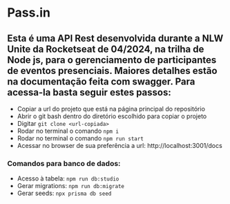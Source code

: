 # Pass.in

## Esta é uma API Rest desenvolvida durante a NLW Unite da Rocketseat de 04/2024, na trilha de Node js, para o gerenciamento de participantes de eventos presenciais. Maiores detalhes estão na documentação feita com swagger. Para acessa-la basta seguir estes passos: <br> 

- Copiar a url do projeto que está na página principal do repositório
- Abrir o git bash dentro do diretório escolhido para copiar o projeto
- Digitar `git clone <url-copiada>`
- Rodar no terminal o comando `npm i`
- Rodar no terminal o comando `npm run start`
- Acessar no browser de sua preferência a url: http://localhost:3001/docs

### Comandos para banco de dados:
- Acesso à tabela: `npm run db:studio`
- Gerar migrations: `npm run db:migrate`
- Gerar seeds: `npx prisma db seed`
